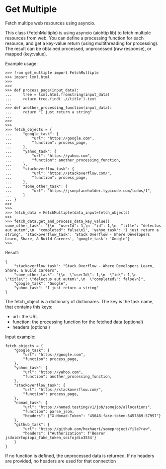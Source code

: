 # Get Multiple
Fetch multipe web resources using asyncio.

This class (FetchMultiple) is using asyncio (aiohttp lib) to fetch multiple resources from web. 
You can define a processing function for each resource, and get a key-value return (using multithreading for processing).
The result can be obtained processed, unprocessed (raw response), or mapped (key:value).

Example usage:

    >>> from get_multiple import FetchMultiple
    >>> import lxml.html
    >>>
    >>>
    >>> def process_page(input_data):
    ...     tree = lxml.html.fromstring(input_data)
    ...     return tree.find('.//title').text
    ...
    >>> def another_processing_function(input_data):
    ...     return "I just return a string"
    ...
    >>>
    >>>
    >>> fetch_objects = {
    ...     "google_task": {
    ...         "url": "https://google.com",
    ...         "function": process_page,
    ...     },
    ...     "yahoo_task": {
    ...         "url": "https://yahoo.com",
    ...         "function": another_processing_function,
    ...     },
    ...     "stackoverflow_task": {
    ...         "url": "https://stackoverflow.com/",
    ...         "function": process_page,
    ...     },
    ...     "some_other_task": {
    ...         "url": "https://jsonplaceholder.typicode.com/todos/1",
    ...     }
    ... }
    >>>
    >>>
    >>> fetch_data = FetchMultiple(data_input=fetch_objects)
    >>>
    >>> fetch_data.get_and_process_data_key_value()
    some_other_task': '{\n  "userId": 1,\n  "id": 1,\n  "title": "delectus aut autem",\n  "completed": false\n}', 'yahoo_task': 'I just return a string', 'stackoverflow_task': 'Stack Overflow - Where Developers Learn, Share, & Build Careers', 'google_task': 'Google'}
    >>>

Result:

    {
        "stackoverflow_task": "Stack Overflow - Where Developers Learn, Share, & Build Careers",
        "some_other_task": "{\n  \"userId\": 1,\n  \"id\": 1,\n  \"title\": \"delectus aut autem\",\n  \"completed\": false\n}",
        "google_task": "Google",
        "yahoo_task": "I just return a string"
    }

The fetch_object is a dictionary of dictionares. 
The key is the task name, that contains this keys:
- url : the URL
- function: the processing function for the fetched data (optional)
- headers (optional)

Input example:

    fetch_objects = {
        "google_task": {
            "url": "https://google.com",
            "function": process_page,
        },
        "yahoo_task": {
            "url": "https://yahoo.com",
            "function": another_processing_function,
        },
        "stackoverflow_task": {
            "url": "https://stackoverflow.com/",
            "function": process_page,
        },
        "nomad_task": {
            "url": "https://nomad.testing/v1/job/somejob/allocations",
            "function": parse_json,
            "headers": {"X-Nomad-Token": "45648-fake-token-5457869-57997"}
        },
        "github_task": {
            "url": "https://github.com/hoxhaeri/someproject/file?raw",
            "headers": {"Authorization": f'Bearer jsdoidrtopiopi_fake_token_soifojdio3534'}
        }
    }

If no function is defined, the unprocessed data is returned. If no headers are provided, no headers are used for that connection
